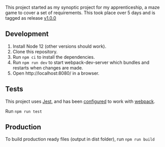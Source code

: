 This project started as my synoptic project for my apprenticeship, a maze game to cover a set of requirements. This took place over 5 days and is tagged as release [v1.0.0](https://github.com/readb/maze-game/releases/tag/v1.0.0)

## Development
1. Install Node 12 (other versions should work).
2. Clone this repository.
3. Run `npm ci` to install the dependencies.
4. Run `npm run dev` to start webpack-dev-server which bundles and restarts when changes are made.
5. Open http://localhost:8080/ in a browser.

## Tests
This project uses [Jest](https://jestjs.io/docs/en/getting-started), and has been [configured](https://jestjs.io/docs/en/webpack) to work with [webpack](https://webpack.js.org/).

Run `npm run test`

## Production

To build production ready files (output in dist folder), run `npm run build`
